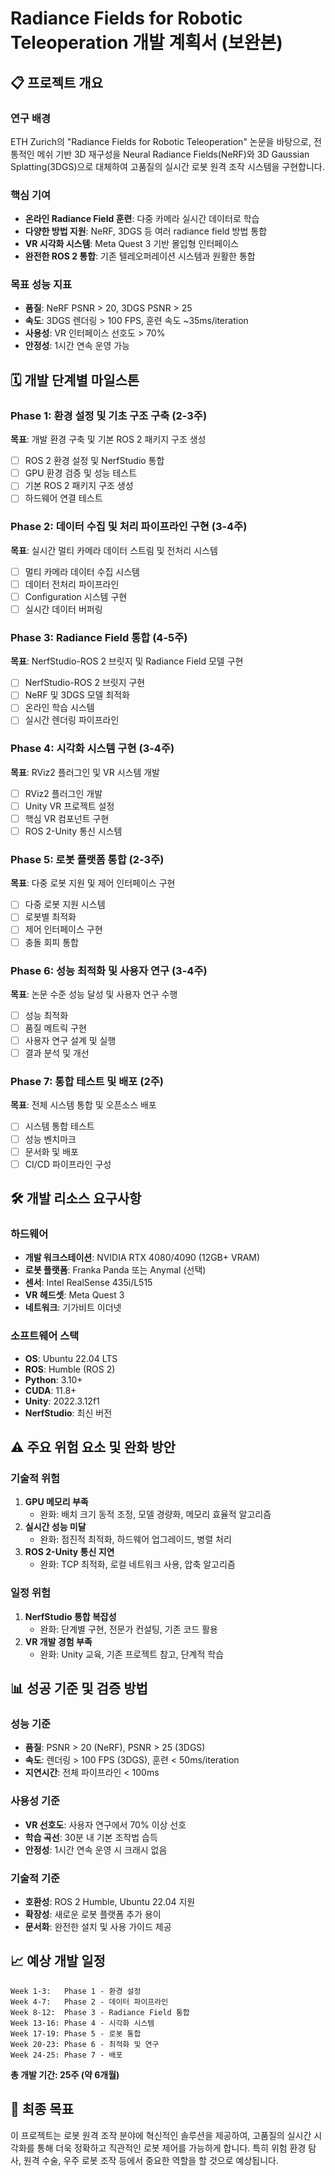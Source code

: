 # Radiance Fields for Robotic Teleoperation 개발 계획서 (보완본)

## 📋 프로젝트 개요

### 연구 배경
ETH Zurich의 "Radiance Fields for Robotic Teleoperation" 논문을 바탕으로, 전통적인 메쉬 기반 3D 재구성을 Neural Radiance Fields(NeRF)와 3D Gaussian Splatting(3DGS)으로 대체하여 고품질의 실시간 로봇 원격 조작 시스템을 구현합니다.

### 핵심 기여
- **온라인 Radiance Field 훈련**: 다중 카메라 실시간 데이터로 학습
- **다양한 방법 지원**: NeRF, 3DGS 등 여러 radiance field 방법 통합
- **VR 시각화 시스템**: Meta Quest 3 기반 몰입형 인터페이스
- **완전한 ROS 2 통합**: 기존 텔레오퍼레이션 시스템과 원활한 통합

### 목표 성능 지표
- **품질**: NeRF PSNR > 20, 3DGS PSNR > 25
- **속도**: 3DGS 렌더링 > 100 FPS, 훈련 속도 ~35ms/iteration
- **사용성**: VR 인터페이스 선호도 > 70%
- **안정성**: 1시간 연속 운영 가능

## 🗓️ 개발 단계별 마일스톤

### Phase 1: 환경 설정 및 기초 구조 구축 (2-3주)
**목표**: 개발 환경 구축 및 기본 ROS 2 패키지 구조 생성
- [ ] ROS 2 환경 설정 및 NerfStudio 통합
- [ ] GPU 환경 검증 및 성능 테스트
- [ ] 기본 ROS 2 패키지 구조 생성
- [ ] 하드웨어 연결 테스트

### Phase 2: 데이터 수집 및 처리 파이프라인 구현 (3-4주)
**목표**: 실시간 멀티 카메라 데이터 스트림 및 전처리 시스템
- [ ] 멀티 카메라 데이터 수집 시스템
- [ ] 데이터 전처리 파이프라인
- [ ] Configuration 시스템 구현
- [ ] 실시간 데이터 버퍼링

### Phase 3: Radiance Field 통합 (4-5주)
**목표**: NerfStudio-ROS 2 브릿지 및 Radiance Field 모델 구현
- [ ] NerfStudio-ROS 2 브릿지 구현
- [ ] NeRF 및 3DGS 모델 최적화
- [ ] 온라인 학습 시스템
- [ ] 실시간 렌더링 파이프라인

### Phase 4: 시각화 시스템 구현 (3-4주)
**목표**: RViz2 플러그인 및 VR 시스템 개발
- [ ] RViz2 플러그인 개발
- [ ] Unity VR 프로젝트 설정
- [ ] 핵심 VR 컴포넌트 구현
- [ ] ROS 2-Unity 통신 시스템

### Phase 5: 로봇 플랫폼 통합 (2-3주)
**목표**: 다중 로봇 지원 및 제어 인터페이스 구현
- [ ] 다중 로봇 지원 시스템
- [ ] 로봇별 최적화
- [ ] 제어 인터페이스 구현
- [ ] 충돌 회피 통합

### Phase 6: 성능 최적화 및 사용자 연구 (3-4주)
**목표**: 논문 수준 성능 달성 및 사용자 연구 수행
- [ ] 성능 최적화
- [ ] 품질 메트릭 구현
- [ ] 사용자 연구 설계 및 실행
- [ ] 결과 분석 및 개선

### Phase 7: 통합 테스트 및 배포 (2주)
**목표**: 전체 시스템 통합 및 오픈소스 배포
- [ ] 시스템 통합 테스트
- [ ] 성능 벤치마크
- [ ] 문서화 및 배포
- [ ] CI/CD 파이프라인 구성

## 🛠️ 개발 리소스 요구사항

### 하드웨어
- **개발 워크스테이션**: NVIDIA RTX 4080/4090 (12GB+ VRAM)
- **로봇 플랫폼**: Franka Panda 또는 Anymal (선택)
- **센서**: Intel RealSense 435i/L515
- **VR 헤드셋**: Meta Quest 3
- **네트워크**: 기가비트 이더넷

### 소프트웨어 스택
- **OS**: Ubuntu 22.04 LTS
- **ROS**: Humble (ROS 2)
- **Python**: 3.10+
- **CUDA**: 11.8+
- **Unity**: 2022.3.12f1
- **NerfStudio**: 최신 버전

## ⚠️ 주요 위험 요소 및 완화 방안

### 기술적 위험
1. **GPU 메모리 부족**
   - 완화: 배치 크기 동적 조정, 모델 경량화, 메모리 효율적 알고리즘
2. **실시간 성능 미달**
   - 완화: 점진적 최적화, 하드웨어 업그레이드, 병렬 처리
3. **ROS 2-Unity 통신 지연**
   - 완화: TCP 최적화, 로컬 네트워크 사용, 압축 알고리즘

### 일정 위험
1. **NerfStudio 통합 복잡성**
   - 완화: 단계별 구현, 전문가 컨설팅, 기존 코드 활용
2. **VR 개발 경험 부족**
   - 완화: Unity 교육, 기존 프로젝트 참고, 단계적 학습

## 📊 성공 기준 및 검증 방법

### 성능 기준
- **품질**: PSNR > 20 (NeRF), PSNR > 25 (3DGS)
- **속도**: 렌더링 > 100 FPS (3DGS), 훈련 < 50ms/iteration
- **지연시간**: 전체 파이프라인 < 100ms

### 사용성 기준
- **VR 선호도**: 사용자 연구에서 70% 이상 선호
- **학습 곡선**: 30분 내 기본 조작법 습득
- **안정성**: 1시간 연속 운영 시 크래시 없음

### 기술적 기준
- **호환성**: ROS 2 Humble, Ubuntu 22.04 지원
- **확장성**: 새로운 로봇 플랫폼 추가 용이
- **문서화**: 완전한 설치 및 사용 가이드 제공

## 📈 예상 개발 일정

```
Week 1-3:   Phase 1 - 환경 설정
Week 4-7:   Phase 2 - 데이터 파이프라인
Week 8-12:  Phase 3 - Radiance Field 통합
Week 13-16: Phase 4 - 시각화 시스템
Week 17-19: Phase 5 - 로봇 통합
Week 20-23: Phase 6 - 최적화 및 연구
Week 24-25: Phase 7 - 배포
```

**총 개발 기간: 25주 (약 6개월)**

## 🎯 최종 목표

이 프로젝트는 로봇 원격 조작 분야에 혁신적인 솔루션을 제공하여, 고품질의 실시간 시각화를 통해 더욱 정확하고 직관적인 로봇 제어를 가능하게 합니다. 특히 위험 환경 탐사, 원격 수술, 우주 로봇 조작 등에서 중요한 역할을 할 것으로 예상됩니다.
